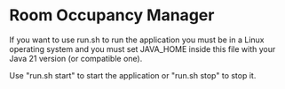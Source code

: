# Room Occupancy Manager

If you want to use run.sh to run the application you must be in a Linux operating system and you must set JAVA_HOME inside this file with your Java 21 version (or compatible one). 

Use "run.sh start" to start the application or "run.sh stop" to stop it. 

